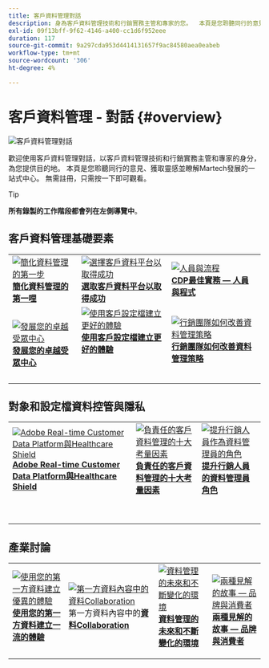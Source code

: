 ```yaml
---
title: 客戶資料管理對話
description: 身為客戶資料管理技術和行銷實務主管和專家的您。  本頁是您聆聽同行的意見、獲取靈感並瞭解Martech發展的一站式中心。
exl-id: 09f13bff-9f62-4146-a400-cc1d6f952eee
duration: 117
source-git-commit: 9a297cda953d4414131657f9ac84580aea0eabeb
workflow-type: tm+mt
source-wordcount: '306'
ht-degree: 4%

---
```


# 客戶資料管理 - 對話 {#overview}

<img alt="客戶資料管理對話" src="./assets/cdp-voices-banner.png" />

歡迎使用客戶資料管理對話，以客戶資料管理技術和行銷實務主管和專家的身分，為您提供目的地。 本頁是您聆聽同行的意見、獲取靈感並瞭解Martech發展的一站式中心。 無需註冊，只需按一下即可觀看。

>[!TIP]
>
>**所有錄製的工作階段都會列在左側導覽中**。

## 客戶資料管理基礎要素

<table>
  <tr>
   <td>
      <a href="./cdm/first-mile.md">
      <img alt="簡化資料管理的第一步" src="./assets/first-mile.png"/>
      </a>
      <div>
         <a href="./cdm/first-mile.md"><strong>簡化資料管理的第一哩</strong></a>
         <br/>
      </div>
   </td>
   <td>
      <a href="./cdm/cdp-success.md">
      <img alt="選擇客戶資料平台以取得成功" src="./assets/cdp-success.png"/>
      </a>
      <div>
         <a href="./cdm/cdp-success.md"><strong>選取客戶資料平台以取得成功</strong></a>
         <br/>
      </div>
    </td>
    <td>
      <a href="./cdm/people-and-process.md">
      <img alt="人員與流程" src="./assets/people-and-process.png"/>
      </a>
      <div>
         <a href="./cdm/people-and-process.md"><strong>CDP最佳實務 — 人員與程式</strong></a>
         <br/>
      </div>
    </td>
   </tr>
   <tr> 
   <td>
      <a href="./cdm/evolving-your-audience-center-of-excellence.md">
      <img alt="發展您的卓越受眾中心" src="./assets/evolving-your-audience-center-of-excellence.png"/>
      </a>
      <div>
         <a href="./cdm/evolving-your-audience-center-of-excellence.md"><strong>發展您的卓越受眾中心</strong></a>
         <br/>
      </div>
    </td>
   <td>
      <a href="./cdm/building-better-experiences-with-customer-profiles.md">
      <img alt="使用客戶設定檔建立更好的體驗" src="./assets/building-better-experiences-with-customer-profiles.png"/>
      </a>
      <div>
         <a href="./cdm/building-better-experiences-with-customer-profiles.md"><strong>使用客戶設定檔建立更好的體驗</strong></a>
      </div>
      <p>
        <br/>
    </td>
   <td>
      <a href="./cdm/how-marketing-teams-are-improving-data-management-strategies.md">
      <img alt="行銷團隊如何改善資料管理策略" src="./assets/how-marketing-teams-are-improving-data-management-strategies.png"/>
      </a>
      <div>
         <a href="./cdm/how-marketing-teams-are-improving-data-management-strategies.md"><strong>行銷團隊如何改善資料管理策略</strong></a>
      </div>
      <p>
      </p>
    </td>
  </tr>
</table>

## 對象和設定檔資料控管與隱私

<table>
  <tr>
   <td>
      <a href="./governance/healthcare-shield.md">
      <img alt="Adobe Real-time Customer Data Platform與Healthcare Shield" src="./assets/healthcare-shield.png"/>
      </a>
      <div>
         <a href="./governance/healthcare-shield.md"><strong>Adobe Real-time Customer Data Platform與Healthcare Shield</strong></a>
         <br/>
      </div>
      <p>
        <br/>
   </td> 
   <td>
      <a href="https://experienceleague.adobe.com/docs/platform-learn/tutorials/privacy/ten-considerations-for-responsible-customer-data-management.html">
      <img alt="負責任的客戶資料管理的十大考量因素" src="./assets/ten-considerations-for-responsible-customer-data-management.png"/>
      </a>
      <div>
         <a href="https://experienceleague.adobe.com/docs/platform-learn/tutorials/privacy/ten-considerations-for-responsible-customer-data-management.html"><strong>負責任的客戶資料管理的十大考量因素</strong></a>
         <br/>
      </div>
      <p>
        <br/>
    </td>
    <td>
      <a href="https://experienceleague.adobe.com/docs/platform-learn/tutorials/privacy/elevating-the-marketers-role-as-a-data-steward.html">
      <img alt="提升行銷人員作為資料管理員的角色" src="./assets/elevating-the-marketers-role-as-a-data-steward.png"/>
      </a>
      <div>
         <a href="https://experienceleague.adobe.com/docs/platform-learn/tutorials/privacy/elevating-the-marketers-role-as-a-data-steward.html"><strong>提升行銷人員的資料管理員角色</strong></a>
         <br/>
      </div>
      <p>
        <br/>
       </p>
    </td>
  </tr>
</table>

## 產業討論

<table>
  <tr>
     <td>
      <a href="./industry/build-superb-experiences-with-your-first-party-data.md">
      <img alt="使用您的第一方資料建立優異的體驗" src="./assets/build-superb-experiences-with-your-first-party-data.png"/>
      </a>
      <div>
         <a href="./industry/build-superb-experiences-with-your-first-party-data.md"><strong>使用您的第一方資料建立一流的體驗</strong></a>
      </div>
      <p>
      </p>
    </td>
     <td>
      <a href="./industry/data-collaboration-in-the-first-party-data-context.md">
      <img alt="第一方資料內容中的資料Collaboration" src="./assets/data-collaboration-in-the-first-party-data-context.png"/>
      </a>
      <div>
         第一方資料內容中的<a href="./industry/data-collaboration-in-the-first-party-data-context.md"><strong>資料Collaboration</strong></a>
      </div>
      <p>
      </p>
    </td>
     <td>
      <a href="./industry/the-future-of-data-management-and-the-changing-environment.md">
      <img alt="資料管理的未來和不斷變化的環境" src="./assets/the-future-of-data-management-and-the-changing-environment.png"/>
      </a>
      <div>
         <a href="./industry/the-future-of-data-management-and-the-changing-environment.md"><strong>資料管理的未來和不斷變化的環境</strong></a>
      </div>
      <p>
      </p>
    </td>
   <td>
      <a href="./industry/brands-vs-consumers.md">
      <img alt="兩種見解的故事 — 品牌與消費者" src="./assets/brands-vs-consumers.png"/>
      </a>
      <div>
         <a href="./industry/brands-vs-consumers.md"><strong>兩種見解的故事 — 品牌與消費者</strong></a>
         <br/>
      </div>
    </td>
  </tr>
</table>
